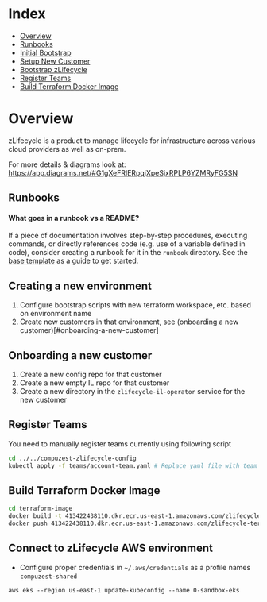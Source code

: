 # Index
- [Overview](#overview)
- [Runbooks](#runbooks)
- [Initial Bootstrap](./runbook/setup/initial-bootstrap.md)
- [Setup New Customer](./runbook/setup/new-customer-setup.md)
- [Bootstrap zLifecycle](./runbook/setup/bootstrap-zlifecycle.md)
- [Register Teams](#register-teams)
- [Build Terraform Docker Image](build-terraform-docker-image)

# Overview

zLifecycle is a product to manage lifecycle for infrastructure across various cloud providers as well as on-prem.

For more details & diagrams look at: https://app.diagrams.net/#G1gXeFRlERpqjXpeSjxRPLP6YZMRyFG5SN

## Runbooks

#### What goes in a runbook vs a README?
If a piece of documentation involves step-by-step procedures, executing commands, or directly references code (e.g. use of a variable defined in code), consider creating a runbook for it in the `runbook` directory. See the [base template](./runbook/template.md) as a guide to get started.

## Creating a new environment
1. Configure bootstrap scripts with new terraform workspace, etc. based on environment name
1. Create new customers in that environment, see (onboarding a new customer)[#onboarding-a-new-customer]

## Onboarding a new customer
1. Create a new config repo for that customer
1. Create a new empty IL repo for that customer
1. Create a new directory in the `zlifecycle-il-operator` service for the new customer

## Register Teams

You need to manually register teams currently using following script

```bash
cd ../../compuzest-zlifecycle-config
kubectl apply -f teams/account-team.yaml # Replace yaml file with team name for the team you want to register
```

## Build Terraform Docker Image

```bash
cd terraform-image
docker build -t 413422438110.dkr.ecr.us-east-1.amazonaws.com/zlifecycle-terraform:latest .
docker push 413422438110.dkr.ecr.us-east-1.amazonaws.com/zlifecycle-terraform:latest
```

## Connect to zLifecycle AWS environment
- Configure proper credentials in `~/.aws/credentials` as a profile names `compuzest-shared`
```
aws eks --region us-east-1 update-kubeconfig --name 0-sandbox-eks
```
